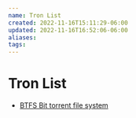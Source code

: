 ```yaml
---
name: Tron List
created: 2022-11-16T15:11:29-06:00
updated: 2022-11-16T16:52:06-06:00
aliases: 
tags: 
---
```

# Tron List

* [BTFS Bit torrent file system](https://docs.btfs.io/docs/storage-rental)